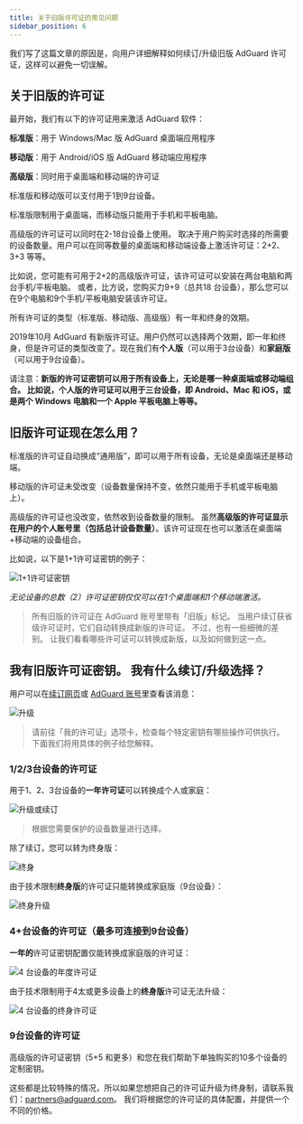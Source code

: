 ```yaml
---
title: 关于旧版许可证的常见问题
sidebar_position: 6
---
```


我们写了这篇文章的原因是，向用户详细解释如何续订/升级旧版 AdGuard 许可证，这样可以避免一切误解。

## 关于旧版的许可证

最开始，我们有以下的许可证用来激活 AdGuard 软件：

**标准版**：用于 Windows/Mac 版 AdGuard 桌面端应用程序

**移动版**：用于 Android/iOS 版 AdGuard 移动端应用程序

**高级版**：同时用于桌面端和移动端的许可证

标准版和移动版可以支付用于1到9台设备。

标准版限制用于桌面端，而移动版只能用于手机和平板电脑。

高级版的许可证可以同时在2-18台设备上使用。 取决于用户购买时选择的所需要的设备数量。用户可以在同等数量的桌面端和移动端设备上激活许可证：2+2、3+3 等等。

比如说，您可能有可用于2+2的高级版许可证，该许可证可以安装在两台电脑和两台手机/平板电脑。 或者，比方说，您购买力9+9（总共18 台设备），那么您可以在9个电脑和9个手机/平板电脑安装该许可证。

所有许可证的类型（标准版、移动版、高级版）有一年和终身的效期。

2019年10月 AdGuard 有新版许可证。用户仍然可以选择两个效期，即一年和终身，但是许可证的类型改变了。现在我们有**个人版**（可以用于3台设备）和**家庭版**（可以用于9台设备）。

请注意：**新版的许可证密钥可以用于所有设备上，无论是哪一种桌面端或移动端组合。 比如说，个人版的许可证可以用于三台设备，即 Android、Mac 和 iOS，或是两个 Windows 电脑和一个 Apple 平板电脑上等等。**

## 旧版许可证现在怎么用？

标准版的许可证自动换成“通用版”，即可以用于所有设备，无论是桌面端还是移动端。

移动版的许可证未受改变（设备数量保持不变，依然只能用于手机或平板电脑上）。

高级版的许可证也没改变，依然收到设备数量的限制。 虽然**高级版的许可证显示在用户的个人账号里（包括总计设备数量）**。该许可证现在也可以激活在桌面端+移动端的设备组合。

比如说，以下是1+1许可证密钥的例子：

![1+1许可证密钥](https://cdn.adtidy.org/public/Adguard/kb/newscreenshots/En/General/legacy-licenses/1.outdatedlicenses_en.png)

*无论设备的总数（2）许可证密钥仅仅可以在1个桌面端和1个移动端激活。*
> 所有旧版的许可证在 AdGuard 账号里带有「旧版」标记。 当用户续订获省级许可证时，它们自动转换成新版的许可证。 不过，也有一些细微的差别。 让我们看看哪些许可证可以转换成新版，以及如何做到这一点。

## 我有旧版许可证密钥。 我有什么续订/升级选择？

用户可以在[续订网页](https://adguard.com/renew.html)或 [AdGuard 账号](https://my.adguard.com/main.html)里查看该消息：

![升级](https://cdn.adtidy.org/public/Adguard/kb/newscreenshots/En/General/legacy-licenses/2.switch_en.png)
> 请前往「我的许可证」选项卡，检查每个特定密钥有哪些操作可供执行。 下面我们将用具体的例子给您解释。

### 1/2/3台设备的许可证

用于1、2、3台设备的**一年许可证**可以转换成个人或家庭：

![升级或续订](https://cdn.adtidy.org/public/Adguard/kb/newscreenshots/En/General/legacy-licenses/3.yearly_en.png)
> 根据您需要保护的设备数量进行选择。

除了续订，您可以转为终身版：

![终身](https://cdn.adtidy.org/public/Adguard/kb/newscreenshots/En/General/legacy-licenses/4.lifetime_en.png)

由于技术限制**终身版**的许可证只能转换成家庭版（9台设备）：

![终身升级](https://cdn.adtidy.org/public/Adguard/kb/newscreenshots/En/General/legacy-licenses/5.lifetimeupgrade_en.png)

### 4+台设备的许可证（最多可连接到9台设备）

**一年的**许可证密钥配置仅能转换成家庭版的许可证：

![4 台设备的年度许可证](https://cdn.adtidy.org/public/Adguard/kb/newscreenshots/En/General/legacy-licenses/6.yearly4+devices_en.png)

由于技术限制用于4太或更多设备上的**终身版**许可证无法升级：

![4 台设备的终身许可证](https://cdn.adtidy.org/public/Adguard/kb/newscreenshots/En/General/legacy-licenses/7.lifetime4+devices_en.png)

### 9台设备的许可证

高级版的许可证密钥（5+5 和更多）和您在我们帮助下单独购买的10多个设备的定制密钥。

这些都是比较特殊的情况，所以如果您想把自己的许可证升级为终身制，请联系我们：partners@adguard.com。 我们将根据您的许可证的具体配置，并提供一个不同的价格。
